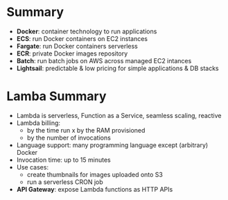 # Summary

- **Docker**: container technology to run applications
- **ECS**: run Docker containers on EC2 instances
- **Fargate**: run Docker containers serverless
- **ECR**: private Docker images repository
- **Batch**: run batch jobs on AWS across managed EC2 intances
- **Lightsail**: predictable & low pricing for simple applications & DB stacks

# Lamba Summary

- Lambda is serverless, Function as a Service, seamless scaling, reactive
- Lambda billing:
    - by the time run x by the RAM provisioned
    - by the number of invocations
- Language support: many programming language except (arbitrary) Docker
- Invocation time: up to 15 minutes
- Use cases:
    - create thumbnails for images uploaded onto S3
    - run a serverless CRON job
- **API Gateway**: expose Lambda functions as HTTP APIs
